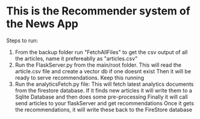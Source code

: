# This is the Recommender system of the News App
Steps to run:

1. From the backup folder run "FetchAllFiles" to get the csv output of all the articles, name it prefereablly as "articles.csv"
2. Run the FlaskServer.py from the main/root folder. This will read the article.csv file and create a vector db if one doesnt exist
   Then it will be ready to serve recommendations. Keep this running
3. Run the analyticsFetch.py file: This will fetch latest analytics documents from the firestore database. If it finds new articles it will write them to a Sqlite Database and then does some pre-processing
   Finally it will call send articles to your flaskServer and get recommendations
   Once it gets the recommendations, it will write these back to the FireStore database
